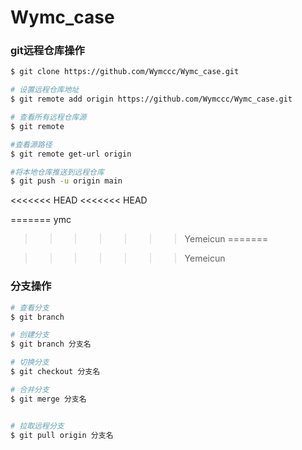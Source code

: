 # Wymc_case

### git远程仓库操作
```bash
$ git clone https://github.com/Wymccc/Wymc_case.git

# 设置远程仓库地址
$ git remote add origin https://github.com/Wymccc/Wymc_case.git

# 查看所有远程仓库源
$ git remote  

#查看源路径
$ git remote get-url origin

#将本地仓库推送到远程仓库
$ git push -u origin main
```
<<<<<<< HEAD
<<<<<<< HEAD

=======
                    ymc



                    
>>>>>>> Yemeicun
=======

               
>>>>>>> Yemeicun
### 分支操作
```bash
# 查看分支
$ git branch

# 创建分支
$ git branch 分支名

# 切换分支
$ git checkout 分支名

# 合并分支
$ git merge 分支名


# 拉取远程分支
$ git pull origin 分支名
```


